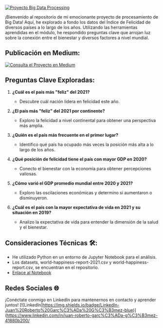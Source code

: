 [![Proyecto Big Data Processing](https://www.undp.org/sites/g/files/zskgke326/files/styles/banner_image_desktop/public/2023-04/data%20shutterstock.jpg?h=c44fcfa1&itok=SJhjX4nZ)](https://medium.com/@robertogg116/proyecto-big-data-processing-237361a2c386)

¡Bienvenido al repositorio de mi emocionante proyecto de procesamiento de Big Data! Aquí, he explorado a fondo los datos del Índice de Felicidad de diversos países a lo largo de los años. Utilizando las herramientas aprendidas en el módulo, he respondido preguntas clave que arrojan luz sobre la conexión entre el bienestar y diversos factores a nivel mundial.

## Publicación en Medium: 
[![Consulta el Proyecto en Medium](https://miro.medium.com/v2/resize:fit:680/1*s986xIGqhfsN8U--09_AdA.png)](https://medium.com/@robertogg116/proyecto-big-data-processing-237361a2c386)

## Preguntas Clave Exploradas:
1. **¿Cuál es el país más "feliz" del 2021?**
   - Descubre cuál nación lidera en felicidad este año.

2. **¿El país más "feliz" del 2021 por continente?**
   - Exploro la felicidad a nivel continental para obtener una perspectiva más amplia.

3. **¿Quién es el país más frecuente en el primer lugar?**
   - Identifico qué país ha ocupado más veces la posición más alta a lo largo de los años.

4. **¿Qué posición de felicidad tiene el país con mayor GDP en 2020?**
   - Conecto el bienestar con la economía para obtener percepciones valiosas.

5. **¿Cómo varió el GDP promedio mundial entre 2020 y 2021?**
   - Exploro las oscilaciones económicas y determino si aumentaron o disminuyeron.

6. **¿Cuál es el país con la mayor expectativa de vida en 2021 y su situación en 2019?**
   - Analizo la expectativa de vida para entender la dimensión de la salud y el bienestar.

## Consideraciones Técnicas 🛠️:
- He utilizado Python en un entorno de Jupyter Notebook para el análisis.
- Los datasets, world-happiness-report-2021.csv y world-happiness-report.csv, se encuentran en el repositorio.
- [Enlace al Notebook](https://github.com/Robertogag/Proyecto-Big-Data-Processing/blob/main/Proyecto%20KeepCoding%20-%20Big%20Data%20Processing.ipynb)

## Redes Sociales 🌐
¡Conéctate conmigo en LinkedIn para mantenernos en contacto y aprender juntos!
[![LinkedIn]https://img.shields.io/badge/LinkedIn-Juan%20Roberto%20Garc%C3%ADa%20G%C3%B3mez-blue)](https://www.linkedin.com/in/juan-roberto-garc%C3%ADa-g%C3%B3mez-41880b200/




